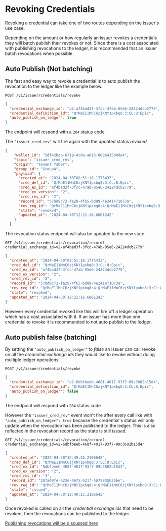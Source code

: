 # Revoking Credentials

Revoking a credential can take one of two routes depending on the issuer's use
case.

Depending on the amount or how regularly an issuer revokes a credentials they
will batch publish their revokes or not.
Since there is a cost associated with publishing revocations to the ledger,
it is recommended that an issuer batch revocations when possible.

## Auto Publish (Not batching)

The fast and easy way to revoke a credential is to auto publish the revocation
to the ledger like the example below.

```http
POST /v1/issuer/credentials/revoke
```

```json
{
  "credential_exchange_id": "v2-af4bad3f-3fcc-47ab-85e6-24224dcb2779",
  "credential_definition_id": "QrMaE11MnC6zjKNY1pxbq8:3:CL:8:Epic",
  "auto_publish_on_ledger": true
}
```

The endpoint will respond with a ```204``` status code.

The ```"issuer_cred_rev"``` will fire again with the updated status *revoked*

```json
{
    "wallet_id": "5df42bab-6719-4c8a-a615-8086435d4de4",
    "topic": "issuer_cred_rev",
    "origin": "tenant faber",
    "group_id": "GroupA",
    "payload": {
      "created_at": "2024-04-30T08:51:18.177543Z",
      "cred_def_id": "QrMaE11MnC6zjKNY1pxbq8:3:CL:8:Epic",
      "cred_ex_id": "af4bad3f-3fcc-47ab-85e6-24224dcb2779",
      "cred_ex_version": "2",
      "cred_rev_id": "2",
      "record_id": "57bd9c72-fa29-4f65-bd89-4e241471073a",
      "rev_reg_id": "QrMaE11MnC6zjKNY1pxbq8:4:QrMaE11MnC6zjKNY1pxbq8:3:CL:8:Epic:CL_ACCUM:53462552-d716-4b0b-8b5c-914a3574d2c4",
      "state": "revoked",
      "updated_at": "2024-04-30T12:21:16.686124Z"
    }
  }
```

The revocation status endpoint will also be updated to the new state.

```http
GET /v1/issuer/credentials/revocation/record?credential_exchange_id=v2-af4bad3f-3fcc-47ab-85e6-24224dcb2779'
```

```json
{
  "created_at": "2024-04-30T08:51:18.177543Z",
  "cred_def_id": "QrMaE11MnC6zjKNY1pxbq8:3:CL:8:Epic",
  "cred_ex_id": "af4bad3f-3fcc-47ab-85e6-24224dcb2779",
  "cred_ex_version": "2",
  "cred_rev_id": "2",
  "record_id": "57bd9c72-fa29-4f65-bd89-4e241471073a",
  "rev_reg_id": "QrMaE11MnC6zjKNY1pxbq8:4:QrMaE11MnC6zjKNY1pxbq8:3:CL:8:Epic:CL_ACCUM:53462552-d716-4b0b-8b5c-914a3574d2c4",
  "state": "revoked",
  "updated_at": "2024-04-30T12:21:16.686124Z"
}
```

However every credential revoked like this will fire off a ledger operation
which has a cost associated with it.
If an issuer has more than one credential to revoke it is recommended to not
auto publish to the ledger.

## Auto publish false (batching)

By setting the ```"auto_publish_on_ledger"``` to *false* an issuer can call
revoke on all the *credential exchange ids* they would like to revoke without
doing multiple ledger operations.

```http
POST /v1/issuer/credentials/revoke
```

```json
{
  "credential_exchange_id": "v2-6dbfbeeb-468f-4017-93f7-09c3602b15d4",
  "credential_definition_id": "QrMaE11MnC6zjKNY1pxbq8:3:CL:8:Epic",
  "auto_publish_on_ledger": false
}
```

The endpoint will respond with ``204`` status code

However the ```"issuer_cred_rev"``` event won't fire after every call like with
```"auto_publish_on_ledger": true``` because the credential's status will only
update when the revocation has been published to the ledger.
This is also reflected in the revocation record as the state is still *issued*.

```http
GET /v1/issuer/credentials/revocation/record?credential_exchange_id=v2-6dbfbeeb-468f-4017-93f7-09c3602b15d4'
```

```json
{
  "created_at": "2024-04-30T12:49:25.210664Z",
  "cred_def_id": "QrMaE11MnC6zjKNY1pxbq8:3:CL:8:Epic",
  "cred_ex_id": "6dbfbeeb-468f-4017-93f7-09c3602b15d4",
  "cred_ex_version": "2",
  "cred_rev_id": "3",
  "record_id": "287a40fe-a23e-4675-b21f-5b72835b25be",
  "rev_reg_id": "QrMaE11MnC6zjKNY1pxbq8:4:QrMaE11MnC6zjKNY1pxbq8:3:CL:8:Epic:CL_ACCUM:53462552-d716-4b0b-8b5c-914a3574d2c4",
  "state": "issued",
  "updated_at": "2024-04-30T12:49:25.210664Z"
}
```

Once revoked is called on all the *credential exchange ids* that need to be
revoked, then the revocations can be published to the ledger.

[Publishing revocations will be discussed here](./4.%20Publish%20Revocations.md)
